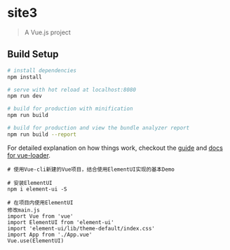 # site3

> A Vue.js project

## Build Setup

``` bash
# install dependencies
npm install

# serve with hot reload at localhost:8080
npm run dev

# build for production with minification
npm run build

# build for production and view the bundle analyzer report
npm run build --report
```

For detailed explanation on how things work, checkout the [guide](http://vuejs-templates.github.io/webpack/) and [docs for vue-loader](http://vuejs.github.io/vue-loader).

```
# 使用Vue-cli新建的Vue项目，结合使用ElementUI实现的基本Demo

# 安装ElementUI 
npm i element-ui -S

# 在项目内使用ElementUI
修改main.js
import Vue from 'vue'
import ElementUI from 'element-ui'
import 'element-ui/lib/theme-default/index.css'
import App from './App.vue'
Vue.use(ElementUI)
```
